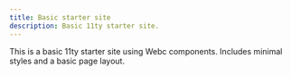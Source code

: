 ```yaml
---
title: Basic starter site
description: Basic 11ty starter site. 
---
```


This is a basic 11ty starter site using Webc components. Includes minimal styles and a basic page layout.